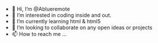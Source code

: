- 👋 Hi, I’m @Ablueremote
- 👀 I’m interested in coding inside and out.
- 🌱 I’m currently learning html & html5
- 💞️ I’m looking to collaborate on any open ideas or projects
- 📫 How to reach me ...

<!---
Ablueremote/Ablueremote is a ✨ special ✨ repository because its `README.md` (this file) appears on your GitHub profile.
You can click the Preview link to take a look at your changes.
--->
